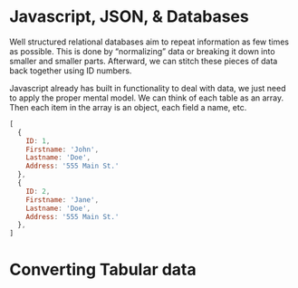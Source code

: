 # Javascript, JSON, & Databases

Well structured relational databases aim to repeat information as few times as possible. This is done by “normalizing” data or breaking it down into smaller and smaller parts. Afterward, we can stitch these pieces of data back together using ID numbers.

Javascript already has built in functionality to deal with data, we just need to apply the proper mental model. We can think of each table as an array. Then each item in the array is an object, each field a name, etc.

```javascript
[
  {
    ID: 1,
    Firstname: 'John',
    Lastname: 'Doe',
    Address: '555 Main St.'
  },
  {
    ID: 2,
    Firstname: 'Jane',
    Lastname: 'Doe',
    Address: '555 Main St.'
  },
]
```

# Converting Tabular data
